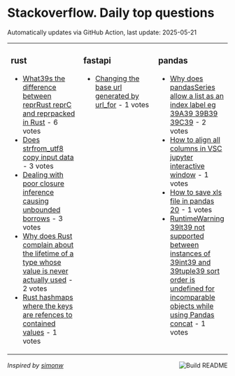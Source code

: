 # Stackoverflow. Daily top questions 

Automatically updates via GitHub Action, last update: <!-- date starts -->2025-05-21<!-- date ends -->


<table><tr><td valign="top" width="33%">

### rust
<!-- rust starts -->
* [What39s the difference between reprRust reprC and reprpacked in Rust](https://stackoverflow.com/questions/79631106/whats-the-difference-between-reprrust-reprc-and-reprpacked-in-r) - 6 votes
* [Does strfrom_utf8 copy input data](https://stackoverflow.com/questions/79629692/does-strfrom-utf8-copy-input-data) - 3 votes
* [Dealing with poor closure inference causing unbounded borrows](https://stackoverflow.com/questions/79629805/dealing-with-poor-closure-inference-causing-unbounded-borrows) - 3 votes
* [Why does Rust complain about the lifetime of a type whose value is never actually used](https://stackoverflow.com/questions/79630762/why-does-rust-complain-about-the-lifetime-of-a-type-whose-value-is-never-actuall) - 2 votes
* [Rust hashmaps where the keys are refences to contained values](https://stackoverflow.com/questions/79632686/rust-hashmaps-where-the-keys-are-refences-to-contained-values) - 1 votes
<!-- rust ends -->
</td><td valign="top" width="34%">


### fastapi
<!-- fastapi starts -->
* [Changing the base url generated by url_for](https://stackoverflow.com/questions/79630328/changing-the-base-url-generated-by-url-for) - 1 votes
<!-- fastapi ends -->
</td><td valign="top" width="34%">


### pandas
<!-- pandas starts -->
* [Why does pandasSeries allow a list as an index label eg 39A39 39B39 39C39](https://stackoverflow.com/questions/79631997/why-does-pandas-series-allow-a-list-as-an-index-label-e-g-a-b-c) - 2 votes
* [How to align all columns in VSC jupyter interactive window](https://stackoverflow.com/questions/79630359/how-to-align-all-columns-in-vsc-jupyter-interactive-window) - 1 votes
* [How to save xls file in pandas 20](https://stackoverflow.com/questions/79632701/how-to-save-xls-file-in-pandas-2-0) - 1 votes
* [RuntimeWarning 39lt39 not supported between instances of 39int39 and 39tuple39 sort order is undefined for incomparable objects while using Pandas concat](https://stackoverflow.com/questions/79631713/runtimewarning-not-supported-between-instances-of-int-and-tuple-sort-o) - 1 votes
<!-- pandas ends -->
</td></tr></table>

<a href="https://github.com/hp0404/hp0404/actions"><img src="https://github.com/hp0404/hp0404/workflows/Build%20README/badge.svg" align="right" alt="Build README"></a> <p>*Inspired by  [simonw](https://github.com/simonw/simonw)*</p>
